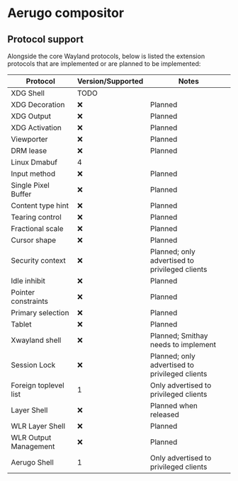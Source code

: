 # Aerugo compositor

## Protocol support

Alongside the core Wayland protocols, below is listed the extension protocols that are implemented or are
planned to be implemented:

<!-- Sort in the following order:
- xdg
- wp
- xwayland
- ext
- wlr
- others
-->

| Protocol                | Version/Supported | Notes   |
|-------------------------|-------------------|---------|
| XDG Shell               | TODO              |         | <!-- xdg -->
| XDG Decoration          | ❌                 | Planned |
| XDG Output              | ❌                 | Planned |
| XDG Activation          | ❌                 | Planned |
| Viewporter              | ❌                 | Planned | <!-- wp -->
| DRM lease               | ❌                 | Planned |
| Linux Dmabuf            | 4                 |         |
| Input method            | ❌                 | Planned |
| Single Pixel Buffer     | ❌                 | Planned |
| Content type hint       | ❌                 | Planned |
| Tearing control         | ❌                 | Planned |
| Fractional scale        | ❌                 | Planned |
| Cursor shape            | ❌                 | Planned |
| Security context        | ❌                 | Planned; only advertised to privileged clients |
| Idle inhibit            | ❌                 | Planned |
| Pointer constraints     | ❌                 | Planned |
| Primary selection       | ❌                 | Planned |
| Tablet                  | ❌                 | Planned |
| Xwayland shell          | ❌                 | Planned; Smithay needs to implement | <!-- xwayland -->
| Session Lock            | ❌                 | Planned; only advertised to privileged clients | <!-- ext -->
| Foreign toplevel list   | 1                 | Only advertised to privileged clients |
| Layer Shell             | ❌                 | Planned when released |
| WLR Layer Shell         | ❌                 | Planned | <!-- wlr -->
| WLR Output Management   | ❌                 | Planned |
| Aerugo Shell            | 1                 | Only advertised to privileged clients | <!-- others -->  
